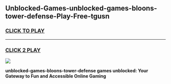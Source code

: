 
## Unblocked-Games-unblocked-games-bloons-tower-defense-Play-Free-tgusn
<h3>
<a href="https://premium76.site?title=unblocked-games-bloons-tower-defense&ref=18A1">CLICK TO PLAY</a></h3>
<hr>

<h3>
<a href="https://premium76.site?title=unblocked-games-bloons-tower-defense&ref=18A1">CLICK 2 PLAY</a>
  
</h3>

<a href="https://premium76.site?title=unblocked-games-bloons-tower-defense&ref=18A1"><img src="https://clearcache.store/games.png"></a>


**unblocked-games-bloons-tower-defense games unblocked: Your Gateway to Fun and Accessible Online Gaming**
